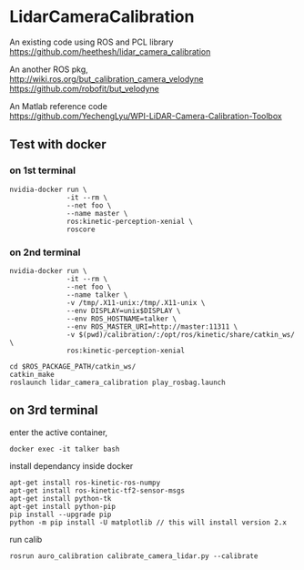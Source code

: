 # LidarCameraCalibration

An existing code using ROS and PCL library \
https://github.com/heethesh/lidar_camera_calibration

An another ROS pkg, \
http://wiki.ros.org/but_calibration_camera_velodyne \
https://github.com/robofit/but_velodyne

An Matlab reference code \
https://github.com/YechengLyu/WPI-LiDAR-Camera-Calibration-Toolbox

## Test with docker
### on 1st terminal
```
nvidia-docker run \
              -it --rm \
              --net foo \
              --name master \
              ros:kinetic-perception-xenial \
              roscore
```

### on 2nd terminal

```
nvidia-docker run \
              -it --rm \
              --net foo \
              --name talker \
              -v /tmp/.X11-unix:/tmp/.X11-unix \
              --env DISPLAY=unix$DISPLAY \
              --env ROS_HOSTNAME=talker \
              --env ROS_MASTER_URI=http://master:11311 \
              -v $(pwd)/calibration/:/opt/ros/kinetic/share/catkin_ws/ \
              ros:kinetic-perception-xenial

cd $ROS_PACKAGE_PATH/catkin_ws/
catkin_make
roslaunch lidar_camera_calibration play_rosbag.launch
```

## on 3rd terminal
enter the active container,
```
docker exec -it talker bash
```

install dependancy inside docker
```
apt-get install ros-kinetic-ros-numpy
apt-get install ros-kinetic-tf2-sensor-msgs
apt-get install python-tk
apt-get install python-pip
pip install --upgrade pip
python -m pip install -U matplotlib // this will install version 2.x
```

run calib
```
rosrun auro_calibration calibrate_camera_lidar.py --calibrate
```
